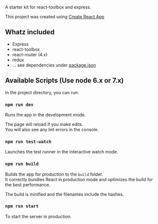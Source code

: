 A starter kit for react-toolbox and express.

This project was created using [Create React App](https://github.com/facebookincubator/create-react-app)

## Whatz included

- Express
- react-toolbox
- react-router (4.x)
- redux
- ... see dependencies under [package.json](./package.json)

## Available Scripts (Use node 6.x or 7.x)

In the project directory, you can run:

### `npm run dev`

Runs the app in the development mode.<br>

The page will reload if you make edits.<br>
You will also see any lint errors in the console.

### `npm run test-watch`

Launches the test runner in the interactive watch mode.  

### `npm run build`

Builds the app for production to the `build` folder.<br>
It correctly bundles React in production mode and optimizes the build for the best performance.

The build is minified and the filenames include the hashes.<br>


### `npm run start`

To start the server in production.
